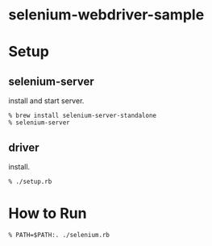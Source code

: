 # selenium-webdriver-sample

# Setup
## selenium-server

install and start server.

```
% brew install selenium-server-standalone
% selenium-server
```

## driver
install.

```
% ./setup.rb
```


# How to Run

```
% PATH=$PATH:. ./selenium.rb
```